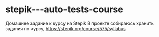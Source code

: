 # stepik---auto-tests-course
Домашнее задание к курсу на Stepik
В проекте собираюсь хранить задания по курсу, https://stepik.org/course/575/syllabus

